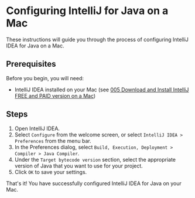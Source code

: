 # Configuring IntelliJ for Java on a Mac

These instructions will guide you through the process of configuring IntelliJ IDEA for Java on a Mac.

## Prerequisites

Before you begin, you will need:
- IntelliJ IDEA installed on your Mac (see [005 Download and Install IntelliJ FREE and PAID version on a Mac](../setup/005_Download_and_Install_IntelliJ_FREE_and_PAID_version_on_a_Mac.md))

## Steps

1. Open IntelliJ IDEA.
2. Select `Configure` from the welcome screen, or select `IntelliJ IDEA > Preferences` from the menu bar.
3. In the Preferences dialog, select `Build, Execution, Deployment > Compiler > Java Compiler`.
4. Under the `Target bytecode version` section, select the appropriate version of Java that you want to use for your project.
5. Click `OK` to save your settings.

That's it! You have successfully configured IntelliJ IDEA for Java on your Mac.

